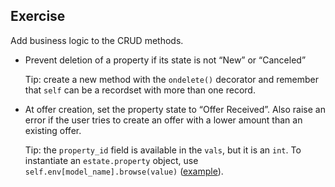 ## Exercise

Add business logic to the CRUD methods.

- Prevent deletion of a property if its state is not “New” or “Canceled”

  Tip: create a new method with the `ondelete()` decorator and remember that `self` can be a recordset with more than one record.

- At offer creation, set the property state to “Offer Received”. Also raise an error if the user tries to create an offer with a lower amount than an existing offer.

  Tip: the `property_id` field is available in the `vals`, but it is an `int`. To instantiate an `estate.property` object, use `self.env[model_name].browse(value)` ([example](#)).
  